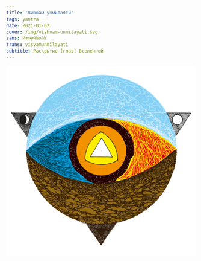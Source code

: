 ```yaml
---
title: 'Вишвам унмилаяти'
tags: yantra
date: 2021-01-02
cover: /img/vishvam-unmilayati.svg
sans: विश्वमुन्मीलयति 
trans: viśvamunmīlayati
subtitle: Раскрытие [глаз] Вселенной
---
```


![no-shadow](/img/vishvam-unmilayati.svg)




